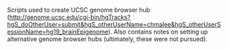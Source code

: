 Scripts used to create UCSC genome browser hub (http://genome.ucsc.edu/cgi-bin/hgTracks?hgS_doOtherUser=submit&hgS_otherUserName=chmalee&hgS_otherUserSessionName=hg19_brainEpigenome). Also contains notes on setting up alternative genome browser hubs (ultimately, these were not pursued).
